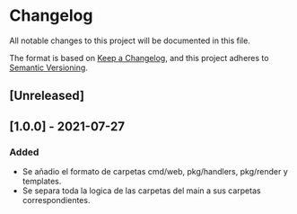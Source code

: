 # Changelog
All notable changes to this project will be documented in this file.

The format is based on [Keep a Changelog](https://keepachangelog.com/en/1.0.0/),
and this project adheres to [Semantic Versioning](https://semver.org/spec/v2.0.0.html).

## [Unreleased]

## [1.0.0] - 2021-07-27
### Added
- Se añadio el formato de carpetas cmd/web, pkg/handlers, pkg/render y templates.
- Se separa toda la logica de las carpetas del main a sus carpetas correspondientes.